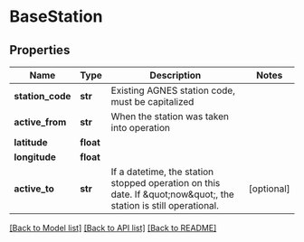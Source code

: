 # BaseStation

## Properties
Name | Type | Description | Notes
------------ | ------------- | ------------- | -------------
**station_code** | **str** | Existing AGNES station code, must be capitalized | 
**active_from** | **str** | When the station was taken into operation | 
**latitude** | **float** |  | 
**longitude** | **float** |  | 
**active_to** | **str** | If a datetime, the station stopped operation on this date. If \&quot;now\&quot;, the station is still operational. | [optional] 

[[Back to Model list]](../README.md#documentation-for-models) [[Back to API list]](../README.md#documentation-for-api-endpoints) [[Back to README]](../README.md)


